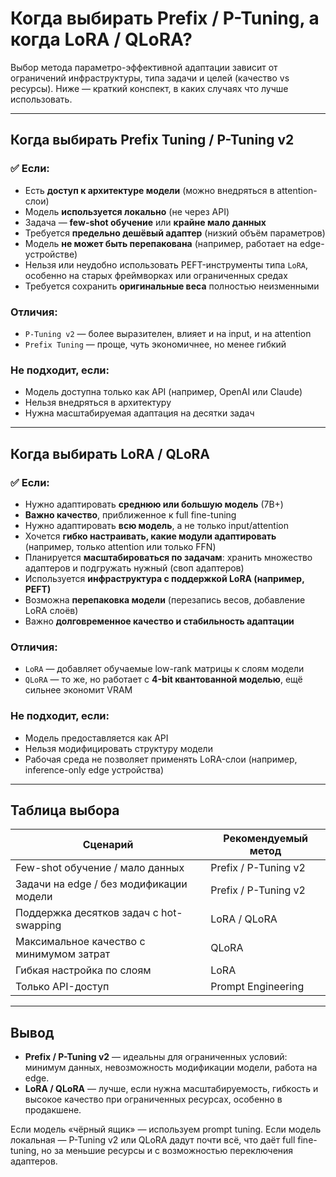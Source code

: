 # Когда выбирать Prefix / P-Tuning, а когда LoRA / QLoRA?

Выбор метода параметро-эффективной адаптации зависит от ограничений инфраструктуры, типа задачи и целей (качество vs ресурсы). Ниже — краткий конспект, в каких случаях что лучше использовать.

---

## Когда выбирать **Prefix Tuning / P-Tuning v2**

### ✅ Если:
- Есть **доступ к архитектуре модели** (можно внедряться в attention-слои)
- Модель **используется локально** (не через API)
- Задача — **few-shot обучение** или **крайне мало данных**
- Требуется **предельно дешёвый адаптер** (низкий объём параметров)
- Модель **не может быть перепакована** (например, работает на edge-устройстве)
- Нельзя или неудобно использовать PEFT-инструменты типа `LoRA`, особенно на старых фреймворках или ограниченных средах
- Требуется сохранить **оригинальные веса** полностью неизменными

### Отличия:
- `P-Tuning v2` — более выразителен, влияет и на input, и на attention
- `Prefix Tuning` — проще, чуть экономичнее, но менее гибкий

### Не подходит, если:
- Модель доступна только как API (например, OpenAI или Claude)
- Нельзя внедряться в архитектуру
- Нужна масштабируемая адаптация на десятки задач

---

## Когда выбирать **LoRA / QLoRA**

### ✅ Если:
- Нужно адаптировать **среднюю или большую модель** (7B+)
- **Важно качество**, приближенное к full fine-tuning
- Нужно адаптировать **всю модель**, а не только input/attention
- Хочется **гибко настраивать, какие модули адаптировать** (например, только attention или только FFN)
- Планируется **масштабироваться по задачам**: хранить множество адаптеров и подгружать нужный (своп адаптеров)
- Используется **инфраструктура с поддержкой LoRA (например, PEFT)**
- Возможна **перепаковка модели** (перезапись весов, добавление LoRA слоёв)
- Важно **долговременное качество и стабильность адаптации**

### Отличия:
- `LoRA` — добавляет обучаемые low-rank матрицы к слоям модели
- `QLoRA` — то же, но работает с **4-bit квантованной моделью**, ещё сильнее экономит VRAM

### Не подходит, если:
- Модель предоставляется как API
- Нельзя модифицировать структуру модели
- Рабочая среда не позволяет применять LoRA-слои (например, inference-only edge устройства)

---

## Таблица выбора

| Сценарий                                     | Рекомендуемый метод       |
|----------------------------------------------|----------------------------|
| Few-shot обучение / мало данных              | Prefix / P-Tuning v2       |
| Задачи на edge / без модификации модели      | Prefix / P-Tuning v2       |
| Поддержка десятков задач с hot-swapping      | LoRA / QLoRA               |
| Максимальное качество с минимумом затрат     | QLoRA                      |
| Гибкая настройка по слоям                    | LoRA                       |
| Только API-доступ                            | Prompt Engineering         |

---

## Вывод
- **Prefix / P-Tuning v2** — идеальны для ограниченных условий: минимум данных, невозможность модификации модели, работа на edge.
- **LoRA / QLoRA** — лучше, если нужна масштабируемость, гибкость и высокое качество при ограниченных ресурсах, особенно в продакшене.

Если модель «чёрный ящик» — используем prompt tuning. Если модель локальная — P-Tuning v2 или QLoRA дадут почти всё, что даёт full fine-tuning, но за меньшие ресурсы и с возможностью переключения адаптеров.

